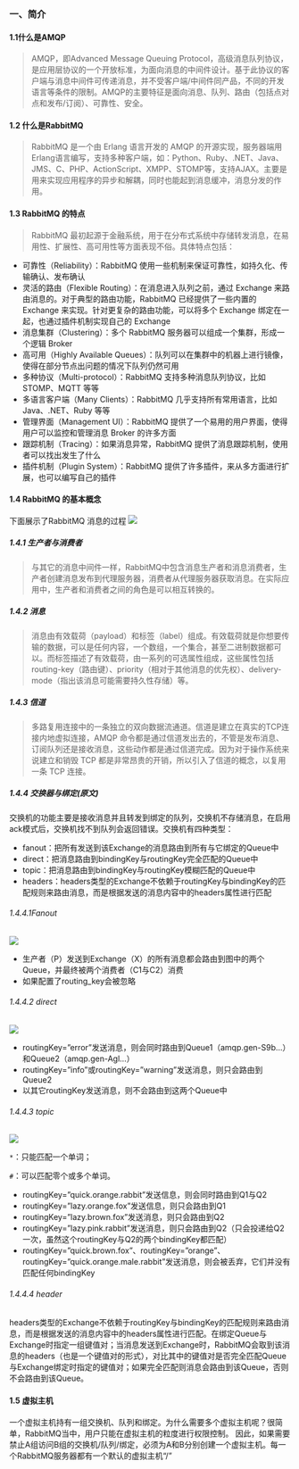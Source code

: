 ### 一、简介
#### 1.1什么是AMQP
> AMQP，即Advanced Message Queuing Protocol，高级消息队列协议，是应用层协议的一个开放标准，为面向消息的中间件设计。基于此协议的客户端与消息中间件可传递消息，并不受客户端/中间件同产品，不同的开发语言等条件的限制。AMQP的主要特征是面向消息、队列、路由（包括点对点和发布/订阅）、可靠性、安全。
#### 1.2 什么是RabbitMQ
> RabbitMQ 是一个由 Erlang 语言开发的 AMQP 的开源实现，服务器端用Erlang语言编写，支持多种客户端，如：Python、Ruby、.NET、Java、JMS、C、PHP、ActionScript、XMPP、STOMP等，支持AJAX。主要是用来实现应用程序的异步和解耦，同时也能起到消息缓冲，消息分发的作用。

#### 1.3 RabbitMQ 的特点
> RabbitMQ 最初起源于金融系统，用于在分布式系统中存储转发消息，在易用性、扩展性、高可用性等方面表现不俗。具体特点包括：
- 可靠性（Reliability）：RabbitMQ 使用一些机制来保证可靠性，如持久化、传输确认、发布确认
- 灵活的路由（Flexible Routing）：在消息进入队列之前，通过 Exchange 来路由消息的。对于典型的路由功能，RabbitMQ 已经提供了一些内置的 Exchange 来实现。针对更复杂的路由功能，可以将多个 Exchange 绑定在一起，也通过插件机制实现自己的 Exchange
- 消息集群（Clustering）：多个 RabbitMQ 服务器可以组成一个集群，形成一个逻辑 Broker
- 高可用（Highly Available Queues）：队列可以在集群中的机器上进行镜像，使得在部分节点出问题的情况下队列仍然可用
- 多种协议（Multi-protocol）：RabbitMQ 支持多种消息队列协议，比如 STOMP、MQTT 等等
- 多语言客户端（Many Clients）：RabbitMQ 几乎支持所有常用语言，比如 Java、.NET、Ruby 等等
- 管理界面（Management UI）：RabbitMQ 提供了一个易用的用户界面，使得用户可以监控和管理消息 Broker 的许多方面
- 跟踪机制（Tracing）：如果消息异常，RabbitMQ 提供了消息跟踪机制，使用者可以找出发生了什么
- 插件机制（Plugin System）：RabbitMQ 提供了许多插件，来从多方面进行扩展，也可以编写自己的插件
#### 1.4 RabbitMQ 的基本概念
下面展示了RabbitMQ 消息的过程
![](https://upload-images.jianshu.io/upload_images/8387919-8f76fa47e49bf330.png?imageMogr2/auto-orient/strip%7CimageView2/2/w/1240)

##### 1.4.1 生产者与消费者
> 与其它的消息中间件一样，RabbitMQ中包含消息生产者和消息消费者，生产者创建消息发布到代理服务器，消费者从代理服务器获取消息。在实际应用中，生产者和消费者之间的角色是可以相互转换的。
##### 1.4.2 消息
> 消息由有效载荷（payload）和标签（label）组成。有效载荷就是你想要传输的数据，可以是任何内容，一个数组，一个集合，甚至二进制数据都可以。而标签描述了有效载荷，由一系列的可选属性组成，这些属性包括routing-key（路由键）、priority（相对于其他消息的优先权）、delivery-mode（指出该消息可能需要持久性存储）等。
##### 1.4.3 信道
> 多路复用连接中的一条独立的双向数据流通道。信道是建立在真实的TCP连接内地虚拟连接，AMQP 命令都是通过信道发出去的，不管是发布消息、订阅队列还是接收消息，这些动作都是通过信道完成。因为对于操作系统来说建立和销毁 TCP 都是非常昂贵的开销，所以引入了信道的概念，以复用一条 TCP 连接。
##### 1.4.4 交换器与绑定(原文)
交换机的功能主要是接收消息并且转发到绑定的队列，交换机不存储消息，在启用ack模式后，交换机找不到队列会返回错误。交换机有四种类型：
- fanout：把所有发送到该Exchange的消息路由到所有与它绑定的Queue中
- direct：把消息路由到bindingKey与routingKey完全匹配的Queue中
- topic：把消息路由到bindingKey与routingKey模糊匹配的Queue中
- headers：headers类型的Exchange不依赖于routingKey与bindingKey的匹配规则来路由消息，而是根据发送的消息内容中的headers属性进行匹配
###### 1.4.4.1Fanout
![](https://upload-images.jianshu.io/upload_images/8387919-cff03f8e2246ffc1.png?imageMogr2/auto-orient/strip%7CimageView2/2/w/1240)
- 生产者（P）发送到Exchange（X）的所有消息都会路由到图中的两个Queue，并最终被两个消费者（C1与C2）消费
- 如果配置了routing_key会被忽略
###### 1.4.4.2 direct
![](https://upload-images.jianshu.io/upload_images/8387919-1be568576fb16bc2.png?imageMogr2/auto-orient/strip%7CimageView2/2/w/1240)

- routingKey=”error”发送消息，则会同时路由到Queue1（amqp.gen-S9b…）和Queue2（amqp.gen-Agl…）
- routingKey=”info”或routingKey=”warning”发送消息，则只会路由到Queue2
- 以其它routingKey发送消息，则不会路由到这两个Queue中
###### 1.4.4.3 topic
![](https://upload-images.jianshu.io/upload_images/8387919-3e143f1ea7ded15d.png?imageMogr2/auto-orient/strip%7CimageView2/2/w/1240)

`*`：只能匹配一个单词；

`#`：可以匹配零个或多个单词。

- routingKey=”quick.orange.rabbit”发送信息，则会同时路由到Q1与Q2
- routingKey=”lazy.orange.fox”发送信息，则只会路由到Q1
- routingKey=”lazy.brown.fox”发送消息，则只会路由到Q2
- routingKey=”lazy.pink.rabbit”发送消息，则只会路由到Q2（只会投递给Q2一次，虽然这个routingKey与Q2的两个bindingKey都匹配）
- routingKey=”quick.brown.fox”、routingKey=”orange”、routingKey=”quick.orange.male.rabbit”发送消息，则会被丢弃，它们并没有匹配任何bindingKey
###### 1.4.4.4 header
headers类型的Exchange不依赖于routingKey与bindingKey的匹配规则来路由消息，而是根据发送的消息内容中的headers属性进行匹配。在绑定Queue与Exchange时指定一组键值对；当消息发送到Exchange时，RabbitMQ会取到该消息的headers（也是一个键值对的形式），对比其中的键值对是否完全匹配Queue与Exchange绑定时指定的键值对；如果完全匹配则消息会路由到该Queue，否则不会路由到该Queue。
#### 1.5 虚拟主机
一个虚拟主机持有一组交换机、队列和绑定。为什么需要多个虚拟主机呢？很简单，RabbitMQ当中，用户只能在虚拟主机的粒度进行权限控制。 因此，如果需要禁止A组访问B组的交换机/队列/绑定，必须为A和B分别创建一个虚拟主机。每一个RabbitMQ服务器都有一个默认的虚拟主机“/”